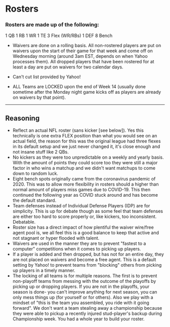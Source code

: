 # Rosters

### Rosters are made up of the following:
1 QB
1 RB
1 WR
1 TE
3 Flex (WR/RBs)
1 DEF
8 Bench

* Waivers are done on a rolling basis. All non-rostered players are put on waivers upon the start of their game for that week and come off on Wednesday morning (around 3am EST, depends on when Yahoo processes them). All dropped players that have been rostered for at least a day are put on waivers for two calendar days.

* Can't cut list provided by Yahoo!

* ALL Teams are LOCKED upon the end of Week 14 (usually done sometime after the Monday night game kicks off as players are already on waivers by that point).

---

## Reasoning

* Reflect an actual NFL roster (sans kicker [see below]). Yes this technically is one extra FLEX position than what you would see on an actual field, the reason for this was the original league had three flexes in its default setup and we just never changed it, it's close enough and not insane stuff like 2 QBs.
* No kickers as they were too unpredictable on a weekly and yearly basis. With the amount of points they could score too they were still a major factor in who wins a matchup and we didn't want matchups to come down to random luck.
* Eight bench spots originally came from the coronavirus pandemic of 2020. This was to allow more flexibility in rosters should a higher than normal amount of players miss games due to COVID-19. This then continued the following year as COVID stuck around and has become the default standard. 
* Team defenses instead of Individual Defense Players (IDP) are for simplicity. This is up for debate though as some feel that team defenses are either too hard to score properly or, like kickers, too inconsistent. Debatable.
* Roster size has a direct impact of how plentiful the waiver wire/free agent pool is, we all feel this is a good balance to keep that active and not stagnant or hyper flooded with talent.
* Waivers are used in the manner they are to prevent "fastest to a computer" competitions when it comes to picking up players.
* If a player is added and then dropped, but has not for an entire day, they are not placed on waivers and become a free agent. This is a default setting by Yahoo! to prevent teams from "blocking" others from picking up players in a timely manner.
* The locking of all teams is for multiple reasons. The first is to prevent non-playoff teams from messing with the outcome of the playoffs by picking up or dropping players. If you are not in the playoffs, your season is done- you can't improve anything for next season, you can only mess things up (for yourself or for others). Also we play with a mindset of "this is the team you assembled, you ride with it going forward". We don't want a team stealing away a championship because they were able to pickup a recently injured stud-player's backup during Championship week. You had a whole year to build your roster.